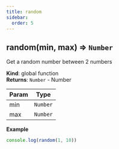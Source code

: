 ```yaml
---
title: random
sidebar:
  order: 5
---
```




## random(min, max) ⇒ <code>Number</code>
Get a random number between 2 numbers

**Kind**: global function  
**Returns**: <code>Number</code> - Number  

| Param | Type |
| --- | --- |
| min | <code>Number</code> | 
| max | <code>Number</code> | 

**Example**  
```js
console.log(random(1, 10))
```
